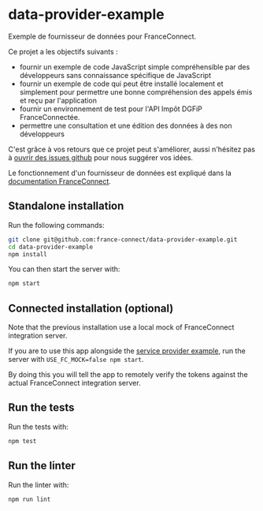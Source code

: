 # data-provider-example

Exemple de fournisseur de données pour FranceConnect.

Ce projet a les objectifs suivants :

- fournir un exemple de code JavaScript simple compréhensible par des développeurs sans connaissance spécifique de JavaScript
- fournir un exemple de code qui peut être installé localement et simplement pour permettre une bonne compréhension des appels émis et reçu par l'application
- fournir un environnement de test pour l'API Impôt DGFiP FranceConnectée.
- permettre une consultation et une édition des données à des non développeurs

C'est grâce à vos retours que ce projet peut s'améliorer, aussi n'hésitez pas à [ouvrir des issues github](https://github.com/france-connect/data-provider-example/issues/new) pour nous suggérer vos idées.

Le fonctionnement d'un fournisseur de données est expliqué dans la [documentation FranceConnect](https://partenaires.franceconnect.gouv.fr/fcp/fournisseur-donnees).

## Standalone installation

Run the following commands:

```bash
git clone git@github.com:france-connect/data-provider-example.git
cd data-provider-example
npm install
```

You can then start the server with:

```bash
npm start
```

## Connected installation (optional)

Note that the previous installation use a local mock of FranceConnect integration server.

If you are to use this app alongside the [service provider example](https://github.com/france-connect/service-provider-example),
run the server with `USE_FC_MOCK=false npm start`.

By doing this you will tell the app to remotely verify the tokens against the actual FranceConnect integration server.

## Run the tests

Run the tests with:
```bash
npm test
```

## Run the linter

Run the linter with:
```bash
npm run lint
```
